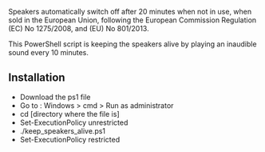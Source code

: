 
Speakers automatically switch off after 20 minutes when not in use, when sold in the European Union,
following the European Commission Regulation (EC) No 1275/2008, and (EU) No 801/2013.

This PowerShell script is keeping the speakers alive by playing an inaudible sound every 10 minutes.

## Installation

- Download the ps1 file
- Go to : Windows > cmd > Run as administrator
- cd [directory where the file is]
- Set-ExecutionPolicy unrestricted
- ./keep_speakers_alive.ps1
- Set-ExecutionPolicy restricted
